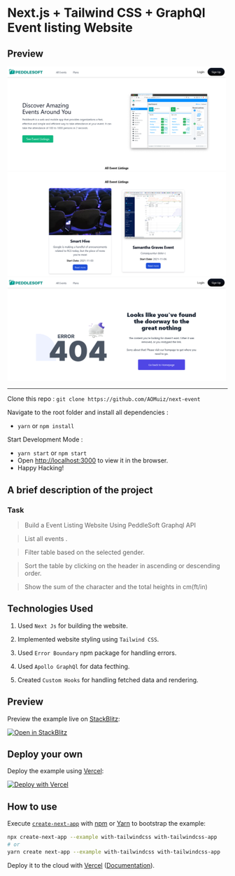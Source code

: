 # Next.js + Tailwind CSS + GraphQl Event listing Website

## Preview

<span>
<img src="./docs/assets/hero.png" alt="preview"  width="500" />
<img src="./docs/assets/eventlisting.png" alt="preview"  width="500" />
<img src="./docs/assets/404.png" alt="preview"  width="500" />
</span>

<hr />

Clone this repo :
`git clone https://github.com/AOMuiz/next-event`

Navigate to the root folder and install all dependencies :

- `yarn` or `npm install`

Start Development Mode :

- `yarn start` or `npm start`
- Open [http://localhost:3000](http://localhost:3000) to view it in the browser.
- Happy Hacking!

## A brief description of the project

### Task

> Build a Event Listing Website Using PeddleSoft Graphql API

> List all events .

> Filter table based on the selected gender.

> Sort the table by clicking on the header in ascending or descending order.

> Show the sum of the character and the total heights in cm(ft/in)

## Technologies Used

1. Used `Next Js` for building the website.

2. Implemented website styling using `Tailwind CSS`.

3. Used `Error Boundary` npm package for handling errors.

4. Used `Apollo GraphQl` for data fecthing.

5. Created `Custom Hooks` for handling fetched data and rendering.

## Preview

Preview the example live on [StackBlitz](http://stackblitz.com/):

[![Open in StackBlitz](https://developer.stackblitz.com/img/open_in_stackblitz.svg)](https://stackblitz.com/github/vercel/next.js/tree/canary/examples/with-tailwindcss)

## Deploy your own

Deploy the example using [Vercel](https://vercel.com?utm_source=github&utm_medium=readme&utm_campaign=next-example):

[![Deploy with Vercel](https://vercel.com/button)](https://vercel.com/new/git/external?repository-url=https://github.com/vercel/next.js/tree/canary/examples/with-tailwindcss&project-name=with-tailwindcss&repository-name=with-tailwindcss)

## How to use

Execute [`create-next-app`](https://github.com/vercel/next.js/tree/canary/packages/create-next-app) with [npm](https://docs.npmjs.com/cli/init) or [Yarn](https://yarnpkg.com/lang/en/docs/cli/create/) to bootstrap the example:

```bash
npx create-next-app --example with-tailwindcss with-tailwindcss-app
# or
yarn create next-app --example with-tailwindcss with-tailwindcss-app
```

Deploy it to the cloud with [Vercel](https://vercel.com/new?utm_source=github&utm_medium=readme&utm_campaign=next-example) ([Documentation](https://nextjs.org/docs/deployment)).
